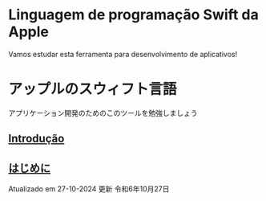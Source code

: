 # Linguagem de programação Swift da Apple

Vamos estudar esta ferramenta para desenvolvimento de aplicativos!

# アップルのスウィフト言語

アプリケーション開発のためのこのツールを勉強しましょう

## [Introdução](https://github.com/ghsumiyasu/Swift/blob/main/README-Swift-Introducao-br-pt.md)

## [はじめに](https://github.com/ghsumiyasu/Swift/blob/main/README-Swift-Introducao-jp.md)

Atualizado em 27-10-2024
更新 令和6年10月27日

